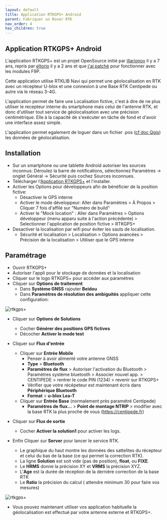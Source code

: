 ```yaml
---
layout: default
title: Application RTKGPS+ Android
parent: Fabriquer un Rover RTK
nav_order: 4
has_children: true
---
```


## Application RTKGPS+ Android

L'application RTKGPS+ est un projet OpenSource initié par [illarionov](https://github.com/illarionov/RtkGps) il y a 7 ans, repris par [eltorio](https://github.com/eltorio/RtkGps) il y a 2 ans et que [j'ai patché](https://github.com/jancelin/RtkGps/releases) pour fonctionner avec les modules F9P.

Cette application utilise RTKLIB Navi qui permet une géolocalisation en RTK avec un récepteur U-blox et une connexion à une Base RTK Centipede ou autre via le réseau 3-4G.

L'application permet de faire une Localisation fictive, c'est à dire de ne plus utiliser le recepteur interne du smartphone mais celui de l'antenne RTK, et donc d'utiliser tout service de géolocalisation avec une précision centimétrique. Elle à la capacité de s'exécuter en tâche de fond et d'avoir une interface assez simple.

L'application permet egalement de loguer dans un fichier .pos ([cf doc Qgis](https://jancelin.github.io/docs-centipedeRTK/docs/base/positionnement.html#qgis)) les données de géolocalisation.

## Installation

* Sur un smartphone ou une tablette Android autoriser les sources inconnus: Déroulez la barre de notifications, sélectionnez Paramètres → onglet Général → Sécurité puis cochez Sources inconnues.
* Télécharger l'[Application RTKGPS+](https://github.com/jancelin/RtkGps/releases/download/alpha2/RtkGps-debug_0_2.apk) et l'installer.
* Activer les Options pour développeurs afin de bénéficier de la position fictive:
  * Désactiver le GPS interne
  * Activer le mode développeur: Aller dans Paramètres > À Propos > Cliquer 7 fois d'affilé sur "Numéro de build"
  * Activer le "Mock location" : Aller dans Paramètres > Options développeur (menu apparu suite à l'action précédente) > Selectionner l'application de position fictive > RTKGPS+
* Desactiver la localisation par wifi pour éviter les sauts de localisation.
  * Sécurité et localisation > Localisation > Options avancées > Précision de la localisation > Utiliser que le GPS interne

## Paramétrage

* Ouvrir RTKGPS+
* Autoriser l'appli pour le stockage de données et la localisation
* Cliquer sur le logo RTKGPS+ pour accéder aux paramètres
* Cliquer sur **Options de traitement**
  * Dans **Système GNSS** rajouter **Beidou**
  * Dans **Paramètres de résolution des ambiguités** appliquer cette configuration:

![rtkgps+](https://jancelin.github.io/docs-centipedeRTK/assets/images/montage_rover/settings_RTK.png)

* Cliquer sur **Options de Solutions**
  * Cocher **Générer des positions GPS fictives**
  * Décocher **Activer le mode test**

* Cliquer sur **Flux d'entrée**
  * Cliquer sur **Entrée Mobile**
    * Penser à avoir alimenté votre antenne GNSS
    * **Type** > **Bluetooth**
    * **Paramètres de flux** > Autoriser l'activation du Bluetooth > Paramètres système bluetooth > Associer nouvel app. > CENTIPEDE > rentrer le code PIN (1234) > revenir sur RTKGPS+
    * Vérifier que votre récépeteur est maintenant écris dans **Périphérique Bluetooth**
    * **Format** > **u-blox Lea-T**
  * Cliquer sur **Entrée Base** (normalement près paramétré Centipede)
    * **Paramètres de flux...** > **Point de montage NTRIP** > modifier avec la base RTK la plus proche de vous (https://centipede.fr)

* Cliquer sur **Flux de sortie**
  * Cocher **Activer la solution1** pour activer les logs.

* Enfin Cliquer sur **Server** pour lancer le service RTK. 
  * Le graphique du haut montre les données des sattelites du récepteur et celui du bas de la base (ce qui permet la correction RTK). 
  * La ligne **Solution** est soit vide (pas de position), **float**, ou **FIXE**.
  * Le **HRMS** donne la précision XY et **VRMS** la précision XYZ.
  * L'**Age** est la durée de réception de la dernière correction de la base RTK
  * Le **Ratio** la précision du calcul ( attendre minimum 30 pour faire vos mesures)

![rtkgps+](https://jancelin.github.io/docs-centipedeRTK/assets/images/montage_rover/rtkgps.png)

* Vous pouvez maintenant utiliser vos application habituelle la géolocalisation est effectué par votre antenne externe et RTKGPS+.











 
